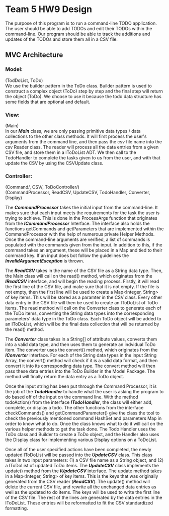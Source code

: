# Team 5 HW9 Design 

The purpose of this program is to run a command-line TODO application. 
The user should be able to add TODOs and edit their TODOs within the command-line. 
Our program should be able to track the additions and updates of the TODOs and store them all in a CSV file. 

## MVC Architecture

### Model:
(TodDoList, ToDo) <br>
We use the builder pattern in the ToDo class. Builder pattern is used to construct a complex object (ToDo) step by step and 
the final step will return the object (ToDo). We choose to use it because the todo data structure has some fields that are optional 
and default.


### View: 
(Main) <br>
In our **_Main_** class, we are only passing primitive data types / data collections to the other class methods. It will first process 
the user's arguments from the command line, and then pass the csv file name into the csv Reader class. The reader will process all the
data entries from a given CSV file, and store them in a IToDoList ADT. We then call to the TodoHandler to complete the tasks given to
us from the user, and with that update the CSV by using the CSVUpdate class.


### Controller:
(Command/, CSV/, ToDoController/) <br>
(CommandProcessor, ReadCSV, UpdateCSV, TodoHandler, Converter, Display) <br>

The **_CommandProcessor_** takes the initial input from the command-line.
It makes sure that each input meets the requirements for the task the user is trying to achieve. This is done in the 
ProcessArgs function that originates from the **_ICommandProcessor_** Interface. The interface also holds the functions 
getCommands and getParameters that are implemented within the CommandProcessor with the help of numerous private Helper Methods.
Once the command-line arguments are verified, a list of commands is populated with the commands given from the input. 
In addition to this, if the command takes an argument, these will be placed in a Map and tied to their command key. If 
an input does bot follow the guidelines the **_InvalidArgumentException_** is thrown. 

The **_ReadCSV_** takes in the name of the CSV file as a String data type. Then, the Main class will call on the read() method,
which originates from the **_IReadCSV_** interface, and will begin the reading process. Firstly, it will read the first line of 
the CSV file, and make sure that it is not empty. If the file is not empty, then the first line will be used to create a 
Map<Integer, String> of key items. This will be stored as a paramter in the CSV class. Every other data entry in the CSV file 
will then be used to create an IToDoList of ToDo items. The read method will call on the Converter class to generate each of 
the ToDo items, converting the String data types into the corresponding parameters' data type in the ToDo class. Each ToDo 
object will be added to an IToDoList, which will be the final data collection that will be returned by the read() method. 

The **_Converter_** class takes in a String[] of attribute values, converts them into a valid data type, and then uses them
to generate an indvidual ToDo item. The converter uses the convert() method, which originates from the **_IConverter_** 
interface. For each of the String data types in the input String Array, the convert() method will check if it is a valid
data format, and then convert it into its corresponding data type. The convert method will then pass these data entries into
the ToDo Builder in the Model Package. The method will finally return the data entry as a ToDo object.

Once the input string has been put through the Command Processor, it is the job of the **_TodoHandler_** to handle what 
the user is asking the program to do based off of the input on the command line. With the method todoAction() from the 
interface **_ITodoHandler_**, the class will either add, complete, or display a todo. The other functions from the interface
checkCommands() and getCommandParameter() give the class the tool to check the previously mentioned command HashSet 
and parameters Map in order to know what to do. Once the class knows what to do it will call on the various helper methods
to get the task done. The Todo Handler uses the ToDo class and Builder to create a ToDo object, and the Handler also uses 
the Display class for implementing various Display options on a ToDoList. 

Once all of the user specified actions have been completed, the newly updated IToDoList will be passed into the **_UpdateCSV_**
class. This class takes in two input parameters: (1) a CSV file name as a String object, and (2) a IToDoList of updated ToDo items.
The **_UpdateCSV_** class implements the update() method from the **_IUpdateCSV_** interface. The update method takes in a 
Map<Integer, String> of key items. This is the keys that was originally generated from the CSV reader (**_ReadCSV_**). The update()
method will delete the current CSV file, and rewrite all the unchanged data entries as well as the updated to do items. The keys will 
be used to write the first line of the CSV file. The rest of the lines are generated by the data entries in the IToDoList. 
These entries will be reformatted to fit the CSV standardized formatting. 
